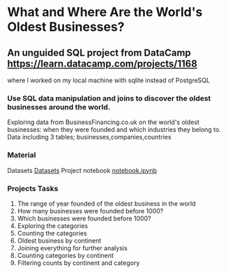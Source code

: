 # What and Where Are the World's Oldest Businesses?
## An unguided SQL project from DataCamp https://learn.datacamp.com/projects/1168 
where I worked on my local machine with sqlite instead of PostgreSQL

### Use SQL data manipulation and joins to discover the oldest businesses around the world.
Exploring data from BusinessFinancing.co.uk on the world's oldest businesses: when they were founded and which industries they belong to.
Data including 3 tables; businesses,companies,countries

### Material
Datasets [Datasets](/SQL_OldestBusinesses/oldestbusinesses1.db) 
Project notebook [notebook.ipynb](/SQL_OldestBusinesses/notebook.ipynb) 

### Projects Tasks
1. The range of year founded of the oldest business in the world
2. How many businesses were founded before 1000?
3. Which businesses were founded before 1000?
4. Exploring the categories
5. Counting the categories
6. Oldest business by continent
7. Joining everything for further analysis
8. Counting categories by continent
9. Filtering counts by continent and category

